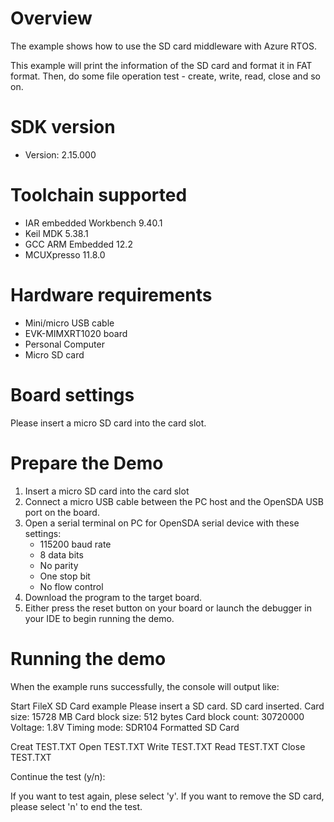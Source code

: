Overview
========
The example shows how to use the SD card middleware with Azure RTOS.

This example will print the information of the SD card and format it
in FAT format. Then, do some file operation test - create, write,
read, close and so on.


SDK version
===========
- Version: 2.15.000

Toolchain supported
===================
- IAR embedded Workbench  9.40.1
- Keil MDK  5.38.1
- GCC ARM Embedded  12.2
- MCUXpresso  11.8.0

Hardware requirements
=====================
- Mini/micro USB cable
- EVK-MIMXRT1020 board
- Personal Computer
- Micro SD card

Board settings
==============
Please insert a micro SD card into the card slot.

Prepare the Demo
================
1.  Insert a micro SD card into the card slot
2.  Connect a micro USB cable between the PC host and the OpenSDA USB port on the board.
3.  Open a serial terminal on PC for OpenSDA serial device with these settings:
    - 115200 baud rate
    - 8 data bits
    - No parity
    - One stop bit
    - No flow control
4.  Download the program to the target board.
5.  Either press the reset button on your board or launch the debugger in your IDE to begin running the demo.

Running the demo
================
When the example runs successfully, the console will output like:

Start FileX SD Card example
Please insert a SD card.
SD card inserted.
Card size: 15728 MB
Card block size: 512 bytes
Card block count: 30720000
Voltage: 1.8V
Timing mode: SDR104
Formatted SD Card

Creat TEST.TXT
Open TEST.TXT
Write TEST.TXT
Read TEST.TXT
Close TEST.TXT

Continue the test (y/n):

If you want to test again, plese select 'y'.
If you want to remove the SD card, please select 'n' to end the test.
